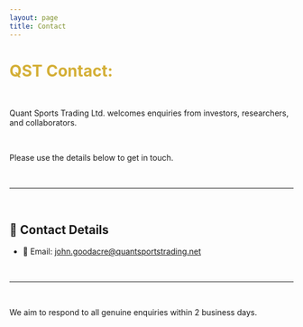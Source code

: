 ```yaml
---
layout: page
title: Contact
---
```


<h1 class="text-4xl font-bold mb-4" style="color: #D4AF37;">QST Contact:</h1>

<br>

Quant Sports Trading Ltd. welcomes enquiries from investors, researchers, and collaborators.

<br>

Please use the details below to get in touch.

<br>

---

<br>

## 📩 Contact Details

<div class="mt-6 mb-10">

- 📧 Email: [john.goodacre@quantsportstrading.net](mailto:john.goodacre@quantsportstrading.net)

</div>

<br>

---

<br>

We aim to respond to all genuine enquiries within 2 business days.
